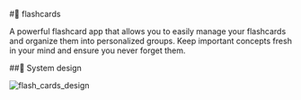 #🎴 flashcards

A powerful flashcard app that allows you to easily manage your flashcards and organize them into personalized groups.
Keep important concepts fresh in your mind and ensure you never forget them.


##🎨 System design

![flash_cards_design](https://github.com/user-attachments/assets/28afc806-883d-4426-80dd-da65328d54f7)
